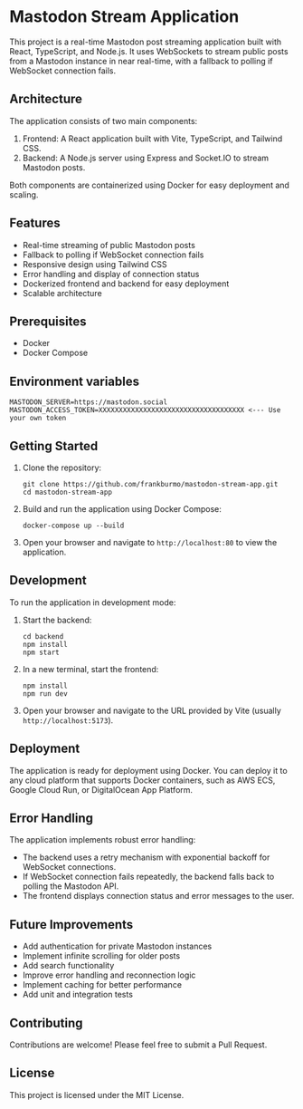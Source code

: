 # Mastodon Stream Application

This project is a real-time Mastodon post streaming application built with React, TypeScript, and Node.js. It uses WebSockets to stream public posts from a Mastodon instance in near real-time, with a fallback to polling if WebSocket connection fails.

## Architecture

The application consists of two main components:

1. Frontend: A React application built with Vite, TypeScript, and Tailwind CSS.
2. Backend: A Node.js server using Express and Socket.IO to stream Mastodon posts.

Both components are containerized using Docker for easy deployment and scaling.

## Features

- Real-time streaming of public Mastodon posts
- Fallback to polling if WebSocket connection fails
- Responsive design using Tailwind CSS
- Error handling and display of connection status
- Dockerized frontend and backend for easy deployment
- Scalable architecture

## Prerequisites

- Docker
- Docker Compose

## Environment variables

```
MASTODON_SERVER=https://mastodon.social
MASTODON_ACCESS_TOKEN=XXXXXXXXXXXXXXXXXXXXXXXXXXXXXXXXXXXX <--- Use your own token
```

## Getting Started

1. Clone the repository:
   ```
   git clone https://github.com/frankburmo/mastodon-stream-app.git
   cd mastodon-stream-app
   ```

2. Build and run the application using Docker Compose:
   ```
   docker-compose up --build
   ```

3. Open your browser and navigate to `http://localhost:80` to view the application.

## Development

To run the application in development mode:

1. Start the backend:
   ```
   cd backend
   npm install
   npm start
   ```

2. In a new terminal, start the frontend:
   ```
   npm install
   npm run dev
   ```

3. Open your browser and navigate to the URL provided by Vite (usually `http://localhost:5173`).

## Deployment

The application is ready for deployment using Docker. You can deploy it to any cloud platform that supports Docker containers, such as AWS ECS, Google Cloud Run, or DigitalOcean App Platform.

## Error Handling

The application implements robust error handling:

- The backend uses a retry mechanism with exponential backoff for WebSocket connections.
- If WebSocket connection fails repeatedly, the backend falls back to polling the Mastodon API.
- The frontend displays connection status and error messages to the user.

## Future Improvements

- Add authentication for private Mastodon instances
- Implement infinite scrolling for older posts
- Add search functionality
- Improve error handling and reconnection logic
- Implement caching for better performance
- Add unit and integration tests

## Contributing

Contributions are welcome! Please feel free to submit a Pull Request.

## License

This project is licensed under the MIT License.
